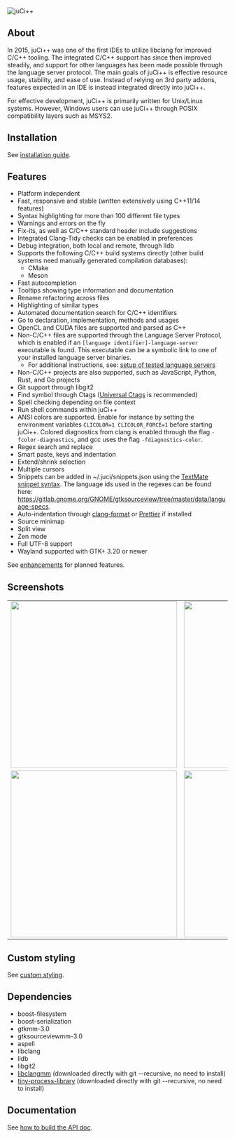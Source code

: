 <img alt="juCi++" src="share/juci.png" />

## About

In 2015, juCi++ was one of the first IDEs to utilize libclang for improved C/C++ tooling. The
integrated C/C++ support has since then improved steadily, and support for other languages has been
made possible through the language server protocol. The main goals of juCi++ is effective resource
usage, stability, and ease of use. Instead of relying on 3rd party addons, features expected in an
IDE is instead integrated directly into juCi++.

For effective development, juCi++ is primarily written for Unix/Linux systems. However, Windows
users can use juCi++ through POSIX compatibility layers such as MSYS2.

## Installation

See [installation guide](docs/install.md).

## Features

- Platform independent
- Fast, responsive and stable (written extensively using C++11/14 features)
- Syntax highlighting for more than 100 different file types
- Warnings and errors on the fly
- Fix-its, as well as C/C++ standard header include suggestions
- Integrated Clang-Tidy checks can be enabled in preferences
- Debug integration, both local and remote, through lldb
- Supports the following C/C++ build systems directly (other build systems need manually generated
  compilation databases):
  - CMake
  - Meson
- Fast autocompletion
- Tooltips showing type information and documentation
- Rename refactoring across files
- Highlighting of similar types
- Automated documentation search for C/C++ identifiers
- Go to declaration, implementation, methods and usages
- OpenCL and CUDA files are supported and parsed as C++
- Non-C/C++ files are supported through the Language Server Protocol, which is enabled if an
  `[language identifier]-language-server` executable is found. This executable can be a symbolic
  link to one of your installed language server binaries.
  - For additional instructions, see: [setup of tested language servers](docs/language_servers.md)
- Non-C/C++ projects are also supported, such as JavaScript, Python, Rust, and Go projects
- Git support through libgit2
- Find symbol through Ctags ([Universal Ctags](https://github.com/universal-ctags/ctags) is
  recommended)
- Spell checking depending on file context
- Run shell commands within juCi++
- ANSI colors are supported. Enable for instance by setting the environment variables
  `CLICOLOR=1 CLICOLOR_FORCE=1` before starting juCi++. Colored diagnostics from clang is enabled
  through the flag `-fcolor-diagnostics`, and gcc uses the flag `-fdiagnostics-color`.
- Regex search and replace
- Smart paste, keys and indentation
- Extend/shrink selection
- Multiple cursors
- Snippets can be added in ~/.juci/snippets.json using the
  [TextMate snippet syntax](https://macromates.com/manual/en/snippets). The language ids used in the
  regexes can be found here:
  https://gitlab.gnome.org/GNOME/gtksourceview/tree/master/data/language-specs.
- Auto-indentation through [clang-format](http://clang.llvm.org/docs/ClangFormat.html) or
  [Prettier](https://github.com/prettier/prettier) if installed
- Source minimap
- Split view
- Zen mode
- Full UTF-8 support
- Wayland supported with GTK+ 3.20 or newer

See
[enhancements](https://gitlab.com/cppit/jucipp/issues?scope=all&state=opened&label_name[]=enhancement)
for planned features.

## Screenshots

<table border="0">
<tr>
<td><img src="docs/images/screenshot1c.png" width="380"/></td>
<td><img src="docs/images/screenshot2c.png" width="380"/></td>
</tr><tr>
<td><img src="docs/images/screenshot3c.png" width="380"/></td>
<td><img src="docs/images/screenshot4b.png" width="380"/></td>
</tr>
</table>

## Custom styling

See [custom styling](docs/custom_styling.md).

## Dependencies

- boost-filesystem
- boost-serialization
- gtkmm-3.0
- gtksourceviewmm-3.0
- aspell
- libclang
- lldb
- libgit2
- [libclangmm](http://gitlab.com/cppit/libclangmm/) (downloaded directly with git --recursive, no
  need to install)
- [tiny-process-library](http://gitlab.com/eidheim/tiny-process-library/) (downloaded directly with
  git --recursive, no need to install)

## Documentation

See [how to build the API doc](docs/api.md).
